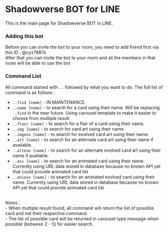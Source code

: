 # Shadowverse BOT for LINE
This is the main page for Shadowverse BOT in LINE. 

### Adding this bot
Before you can invite the bot to your room, you need to add friend first via this ID : @cyz7687s <br>After that you can invite the bot to your room and all the members in that room will be able to use the bot 

### Command List
All command started with `..` followed by what you want to do. The full list of command is as follows :
* `..find [name]` - IN MAINTENANCE. 
* `..name [name]` - to search for a card using their name. Will be replacing `..find` in the near future. Using carousel template to make it easier to choose from multiple result
* `..flair [name]` - to search for a flair of a card using their name. 
* `..img [name]` - to search for card art using their name. 
* `..imgevo [name]` - to search for evolved card art using their name.
* `..alt [name]` - to search for an alternate card art using their name if available.
* `..altevo [name]` - to search for an alternate evolved card art using their name if available.
* `..ani [name]` - to search for an animated card using their name. Currently using URL data stored in database because no known API yet that could provide animated card list 
* `..anievo [name]` - to search for an animated evolved card using their name. Currently using URL data stored in database because no known API yet that could provide animated card list


<br>Notes : 
<br>- When multiple result found, all command will return the list of possible card and not their respective command.
<br>- The list of possible card will be returned in carousel type message when possible (between 2 - 5) for easier search.